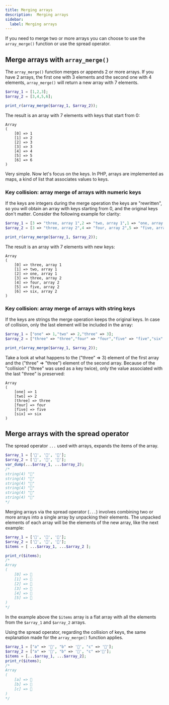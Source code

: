 ```yaml
---
title: Merging arrays
description:  Merging arrays
sidebar:
  label: Merging arrays
---
```

If you need to merge two or more arrays you can choose to use the `array_merge()` function or use the spread operator.

## Merge arrays with `array_merge()`

The `array_merge()` function merges or appends 2 or more arrays.
If you have 2 arrays, the first one with 3 elements and the second one with 4 elements, `array_merge()` will return a new array with 7 elements.

```php
$array_1 = [1,2,3];
$array_2 = [3,4,5,6];

print_r(array_merge($array_1, $array_2));
```

The result is an array with 7 elements with keys that start from 0:

```
Array
(
    [0] => 1
    [1] => 2
    [2] => 3
    [3] => 3
    [4] => 4
    [5] => 5
    [6] => 6
)
```

Very simple.
Now let's focus on the keys. In PHP, arrays are implemented as maps, a kind of list that associates values to keys.

### Key collision: array merge of arrays with numeric keys

If the keys are integers during the merge operation the keys are "rewritten", so you will obtain an array with keys starting from 0, and the original keys don't matter. Consider the following example for clarity:

```php
$array_1 = [3 => "three, array 1",2 => "two, array 1",1 => "one, array 1"];
$array_2 = [3 => "three, array 2",4 => "four, array 2",5 => "five, array 2",6 => "six, array 2"];

print_r(array_merge($array_1, $array_2));
```

The result is an array with 7 elements with new keys:

```
Array
(
    [0] => three, array 1
    [1] => two, array 1
    [2] => one, array 1
    [3] => three, array 2
    [4] => four, array 2
    [5] => five, array 2
    [6] => six, array 2
)
```

### Key collision: array merge of arrays with string keys

If the keys are strings the merge operation keeps the original keys. In case of collision, only the last element will be included in the array:

```php
$array_1 = ["one" => 1,"two" => 2,"three" => 3];
$array_2 = ["three" => "three","four" => "four","five" => "five","six" => "six"];

print_r(array_merge($array_1, $array_2));
```

Take a look at what happens to the ("three" => 3) element of the first array and the ("three" => "three") element of the second array. Because of the "collision" ("three" was used as a key twice), only the value associated with the last "three" is preserved:

```
Array
(
    [one] => 1
    [two] => 2
    [three] => three
    [four] => four
    [five] => five
    [six] => six
)
```

## Merge arrays with the spread operator

The spread operator `...` used with arrays, expands the items of the array.

```php
$array_1 = ['🍎', '🍋', '🍓'];
$array_2 = ['🍌', '🍊', '🍐'];
var_dump(...$array_1, ...$array_2);
/*
string(4) "🍎"
string(4) "🍋"
string(4) "🍓"
string(4) "🍌"
string(4) "🍊"
string(4) "🍐"
*/
```

Merging arrays via the spread operator (`...`) involves combining two or more arrays into a single array by unpacking their elements. The unpacked elements of each array will be the elements of the new array, like the next example:

```php
$array_1 = ['🍎', '🍋', '🍓'];
$array_2 = ['🍌', '🍊', '🍐'];
$items = [ ...$array_1, ...$array_2 ];

print_r($items);
/*
Array
(
    [0] => 🍎
    [1] => 🍋
    [2] => 🍓
    [3] => 🍌
    [4] => 🍊
    [5] => 🍐
)
*/
```

In the example above the `$items` array is a flat array with all the elements from the `$array_1` and `$array_2` arrays.

Using the spread operator, regarding the collision of keys, the same explanation made for the `array_merge()` function applies.

```php
$array_1 = ["a" => '🍎', "b" => '🍋', "c" => '🍓'];
$array_2 = ["a" => '🍌', "b" => '🍊', "c" =>'🍐'];
$items = [...$array_1, ...$array_2];
print_r($items);
/*
Array
(
    [a] => 🍌
    [b] => 🍊
    [c] => 🍐
)
*/
```

